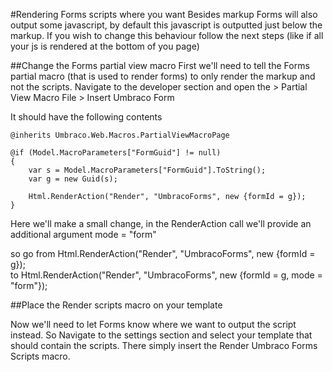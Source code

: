 #Rendering Forms scripts where you want
Besides markup Forms will also output some javascript, by default this javascript is outputted just below the markup. If you wish to change this behaviour follow the next steps (like if all your js is rendered at the bottom of you page)

##Change the Forms partial view macro
First we'll need to tell the Forms partial macro (that is used to render forms) to only render the markup and not the scripts. Navigate to the developer section and open the > Partial View Macro File > Insert Umbraco Form

It should have the following contents 

	@inherits Umbraco.Web.Macros.PartialViewMacroPage
		
	@if (Model.MacroParameters["FormGuid"] != null)
	{
		var s = Model.MacroParameters["FormGuid"].ToString();
		var g = new Guid(s);
		
		Html.RenderAction("Render", "UmbracoForms", new {formId = g});
	}

Here we'll make a small change, in the RenderAction call we'll provide an additional argument mode = "form"

so go from
	Html.RenderAction("Render", "UmbracoForms", new {formId = g});	
to
	Html.RenderAction("Render", "UmbracoForms", new {formId = g, mode = "form"});

##Place the Render scripts macro on your template

Now we'll need to let Forms know where we want to output the script instead. So Navigate to the settings section and select  your template that should contain the scripts. There simply insert the Render Umbraco Forms Scripts macro.
